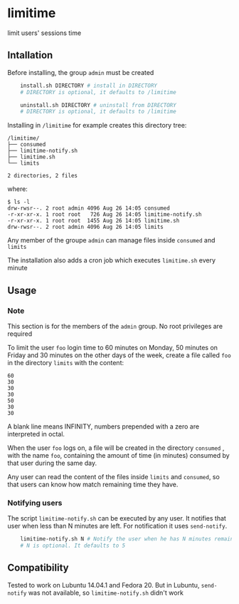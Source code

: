 # limitime

limit users' sessions time

## Intallation

Before installing, the group `admin` must be created

```sh
    install.sh DIRECTORY # install in DIRECTORY
    # DIRECTORY is optional, it defaults to /limitime

    uninstall.sh DIRECTORY # uninstall from DIRECTORY
    # DIRECTORY is optional, it defaults to /limitime
```

Installing in `/limitime` for example creates this directory tree:

    /limitime/
    ├── consumed
    ├── limitime-notify.sh
    ├── limitime.sh
    └── limits

    2 directories, 2 files

where:

    $ ls -l
    drw-rwsr--. 2 root admin 4096 Aug 26 14:05 consumed
    -r-xr-xr-x. 1 root root   726 Aug 26 14:05 limitime-notify.sh
    -r-xr-xr-x. 1 root root  1455 Aug 26 14:05 limitime.sh
    drw-rwsr--. 2 root admin 4096 Aug 26 14:05 limits

Any member of the groupe `admin` can manage files inside `consumed`
and `limits`

The installation also adds a cron job which executes `limitime.sh` every minute

## Usage

### Note

This section is for the members of the `admin` group. No root privileges are required

To limit the user `foo` login time to 60 minutes on Monday, 50 minutes on Friday and 30 minutes on the other
days of the week, create a file called `foo` in the directory `limits` with the content:

    60
    30
    30
    30
    50
    30
    30

A blank line means INFINITY, numbers prepended with a zero are interpreted in octal.

When the user `foo` logs on, a file will be created in the directory `consumed` , with the name `foo`,
containing the amount of time (in minutes) consumed by that user during the same day.

Any user can read the content of the files inside `limits` and `consumed`, so that users can know
how match remaining time they have.

### Notifying users

The script `limitime-notify.sh` can be executed by any user. It notifies that user when less than
N minutes are left. For notification it uses `send-notify`.

```sh
    limitime-notify.sh N # Notify the user when he has N minutes remaining
    # N is optional. It defaults to 5
```

## Compatibility

Tested to work on Lubuntu 14.04.1 and Fedora 20.
But in Lubuntu, `send-notify` was not available, so `limitime-notify.sh` didn't work
